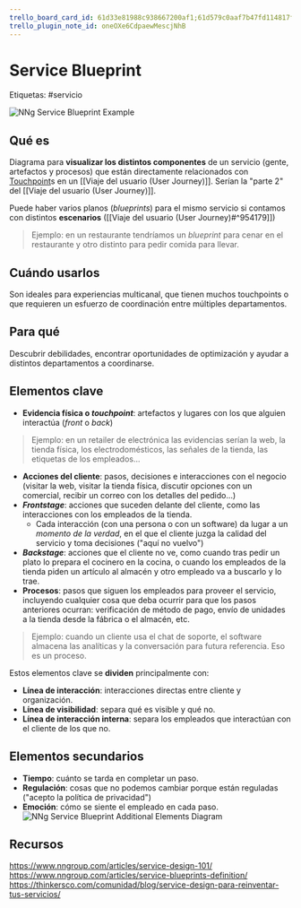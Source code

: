 ```yaml
---
trello_board_card_id: 61d33e81988c938667200af1;61d579c0aaf7b47fd114817f
trello_plugin_note_id: oneOXe6CdpaewMescjNhB
---
```

# Service Blueprint
Etiquetas: #servicio 

![NNg Service Blueprint Example](https://media.nngroup.com/media/editor/2017/08/22/nng-service-blueprint-example.png)

## Qué es
Diagrama para **visualizar los distintos componentes** de un servicio (gente, artefactos y procesos) que están directamente relacionados con [Touchpoint](./recursos/glosario/touchpoint.md)s en un [[Viaje del usuario (User Journey)]]. Serían la "parte 2" del [[Viaje del usuario (User Journey)]].

Puede haber varios planos (*blueprints*) para el mismo servicio si contamos con distintos **escenarios** ([[Viaje del usuario (User Journey)#^954179]])

> Ejemplo: en un restaurante tendríamos un *blueprint* para cenar en el restaurante y otro distinto para pedir comida para llevar.

## Cuándo usarlos
Son ideales para experiencias multicanal, que tienen muchos touchpoints o que requieren un esfuerzo de coordinación entre múltiples departamentos.

## Para qué
Descubrir debilidades, encontrar oportunidades de optimización y ayudar a distintos departamentos a coordinarse.

## Elementos clave
- **Evidencia física o *touchpoint***: artefactos y lugares con los que alguien interactúa (*front* o *back*)
> Ejemplo: en un retailer de electrónica las evidencias serían la web, la tienda física, los electrodomésticos, las señales de la tienda, las etiquetas de los empleados...
- **Acciones del cliente**: pasos, decisiones e interacciones con el negocio (visitar la web, visitar la tienda física, discutir opciones con un comercial, recibir un correo con los detalles del pedido...)
- ***Frontstage***: acciones que suceden delante del cliente, como las interacciones con los empleados de la tienda.
	- Cada interacción (con una persona o con un software) da lugar a un *momento de la verdad*, en el que el cliente juzga la calidad del servicio y toma decisiones ("aquí no vuelvo")
- ***Backstage***: acciones que el cliente no ve, como cuando tras pedir un plato lo prepara el cocinero en la cocina, o cuando los empleados de la tienda piden un artículo al almacén y otro empleado va a buscarlo y lo trae.
- **Procesos**: pasos que siguen los empleados para proveer el servicio, incluyendo cualquier cosa que deba ocurrir para que los pasos anteriores ocurran: verificación de método de pago, envío de unidades a la tienda desde la fábrica o el almacén, etc.
> Ejemplo: cuando un cliente usa el chat de soporte, el software almacena las analíticas y la conversación para futura referencia. Eso es un proceso.

Estos elementos clave se **dividen** principalmente con:
- **Línea de interacción**: interacciones directas entre cliente y organización.
- **Línea de visibilidad**: separa qué es visible y qué no.
- **Línea de interacción interna**: separa los empleados que interactúan con el cliente de los que no.

## Elementos secundarios
- **Tiempo**: cuánto se tarda en completar un paso.
- **Regulación**: cosas que no podemos cambiar porque están reguladas ("acepto la política de privacidad")
- **Emoción**: cómo se siente el empleado en cada paso.
![NNg Service Blueprint Additional Elements Diagram](https://media.nngroup.com/media/editor/2017/08/22/nng-service-blueprint-additional-elements.png)

## Recursos
https://www.nngroup.com/articles/service-design-101/
https://www.nngroup.com/articles/service-blueprints-definition/
https://thinkersco.com/comunidad/blog/service-design-para-reinventar-tus-servicios/

